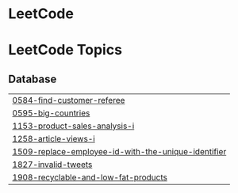 # LeetCode
<!---LeetCode Topics Start-->
# LeetCode Topics
## Database
|  |
| ------- |
| [0584-find-customer-referee](https://github.com/kumod007/LeetCode/tree/master/0584-find-customer-referee) |
| [0595-big-countries](https://github.com/kumod007/LeetCode/tree/master/0595-big-countries) |
| [1153-product-sales-analysis-i](https://github.com/kumod007/LeetCode/tree/master/1153-product-sales-analysis-i) |
| [1258-article-views-i](https://github.com/kumod007/LeetCode/tree/master/1258-article-views-i) |
| [1509-replace-employee-id-with-the-unique-identifier](https://github.com/kumod007/LeetCode/tree/master/1509-replace-employee-id-with-the-unique-identifier) |
| [1827-invalid-tweets](https://github.com/kumod007/LeetCode/tree/master/1827-invalid-tweets) |
| [1908-recyclable-and-low-fat-products](https://github.com/kumod007/LeetCode/tree/master/1908-recyclable-and-low-fat-products) |
<!---LeetCode Topics End-->